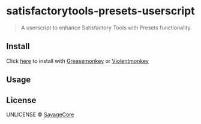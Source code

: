 # satisfactorytools-presets-userscript

> A userscript to enhance Satisfactory Tools with Presets functionality.

## Install

Click [here](https://github.com/SavageCore/satisfactorytools-presets-userscript/releases/latest/download/satisfactorytools-presets-userscript.user.js) to install with [Greasemonkey](https://www.greasespot.net/) or [Violentmonkey](https://violentmonkey.github.io/)

## Usage


## License

UNLICENSE © [SavageCore](https://savagecore.eu)
